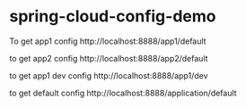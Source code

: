 # spring-cloud-config-demo

To get app1 config 
http://localhost:8888/app1/default

to get app2 config
http://localhost:8888/app2/default

to get app1 dev config
http://localhost:8888/app1/dev

to get default config
http://localhost:8888/application/default
